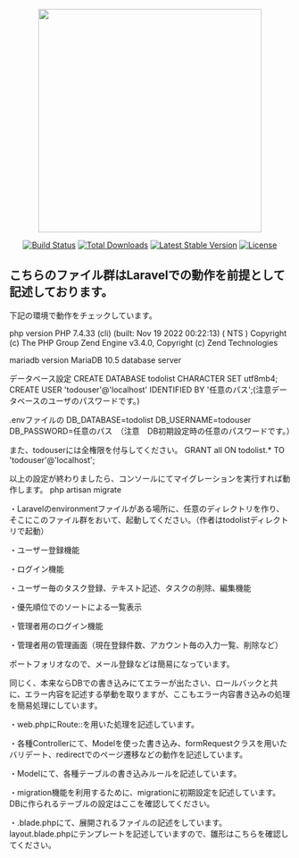 <p align="center"><a href="https://laravel.com" target="_blank"><img src="https://raw.githubusercontent.com/laravel/art/master/logo-lockup/5%20SVG/2%20CMYK/1%20Full%20Color/laravel-logolockup-cmyk-red.svg" width="400"></a></p>

<p align="center">
<a href="https://travis-ci.org/laravel/framework"><img src="https://travis-ci.org/laravel/framework.svg" alt="Build Status"></a>
<a href="https://packagist.org/packages/laravel/framework"><img src="https://img.shields.io/packagist/dt/laravel/framework" alt="Total Downloads"></a>
<a href="https://packagist.org/packages/laravel/framework"><img src="https://img.shields.io/packagist/v/laravel/framework" alt="Latest Stable Version"></a>
<a href="https://packagist.org/packages/laravel/framework"><img src="https://img.shields.io/packagist/l/laravel/framework" alt="License"></a>
</p>

## こちらのファイル群はLaravelでの動作を前提として記述しております。

下記の環境で動作をチェックしています。

php version
PHP 7.4.33 (cli) (built: Nov 19 2022 00:22:13) ( NTS )
Copyright (c) The PHP Group
Zend Engine v3.4.0, Copyright (c) Zend Technologies

mariadb version
MariaDB 10.5 database server

データベース設定
CREATE DATABASE todolist CHARACTER SET utf8mb4;
CREATE USER 'todouser'@'localhost' IDENTIFIED BY '任意のパス';(注意データベースのユーザのパスワードです。)

.envファイルの
DB_DATABASE=todolist
DB_USERNAME=todouser
DB_PASSWORD=任意のパス　（注意　DB初期設定時の任意のパスワードです。）

また、todouserには全権限を付与してください。
GRANT all ON todolist.* TO 'todouser'@'localhost';


以上の設定が終わりましたら、コンソールにてマイグレーションを実行すれば動作します。
php artisan migrate


<p>・Laravelのenvironmentファイルがある場所に、任意のディレクトリを作り、そこにこのファイル群をおいて、起動してください。（作者はtodolistディレクトリで起動）</p>

<p>・ユーザー登録機能</p>
<p>・ログイン機能</p>
<p>・ユーザー毎のタスク登録、テキスト記述、タスクの削除、編集機能</p>
<p>・優先順位でのソートによる一覧表示</p>
<p>・管理者用のログイン機能</p>
<p>・管理者用の管理画面（現在登録件数、アカウント毎の入力一覧、削除など）</p>


<p>ポートフォリオなので、メール登録などは簡易になっています。</p>
<p>同じく、本来ならDBでの書き込みにてエラーが出たさい、ロールバックと共に、エラー内容を記述する挙動を取りますが、ここもエラー内容書き込みの処理を簡易処理にしています。</p>

<p>・web.phpにRoute::を用いた処理を記述しています。</p>
<p>・各種Controllerにて、Modelを使った書き込み、formRequestクラスを用いたバリデート、redirectでのページ遷移などの動作を記述しています。</p>
<p>・Modelにて、各種テーブルの書き込みルールを記述しています。</p>
<p>・migration機能を利用するために、migrationに初期設定を記述しています。　DBに作られるテーブルの設定はここを確認してください。</p>
<p>・.blade.phpにて、展開されるファイルの記述をしています。　layout.blade.phpにテンプレートを記述していますので、雛形はこちらを確認してください。</p>

